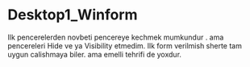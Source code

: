 # Desktop1_Winform

Ilk pencerelerden novbeti pencereye kechmek mumkundur . 
ama pencereleri Hide ve ya Visibility etmedim.
Ilk form verilmish sherte tam uygun calishmaya biler.   ama emelli tehrifi de yoxdur.
